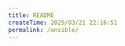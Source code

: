 ```yaml
---
title: README
createTime: 2025/03/21 22:16:51
permalink: /ansible/
---
```


<ImageCard
  image="/note/ansible.png"
  center="true"
/>